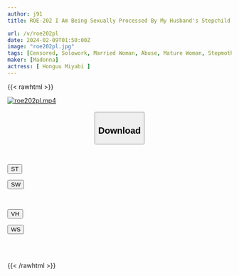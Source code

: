 ```yaml
---
author: j91
title: ROE-202 I Am Being Sexually Processed By My Husband's Stepchild. -In Order To Protect The Family Bond... A Compliant Stepmother Who Keeps Being Violated - Miyabi Motomiya

url: /v/roe202pl
date: 2024-02-09T01:50:00Z
image: "roe202pl.jpg"
tags: [Censored, Solowork, Married Woman, Abuse, Mature Woman, Stepmother	]
maker: [Madonna]
actress: [ Honguu Miyabi ]
---
```



{{< rawhtml >}}

<div class="video" data-videoid="bvVbJkQ8MOSR7Y">
    <a href="javascript:;">
        <img src="/v/roe202pl/roe202pl.jpg" width="WIDTH" height="HEIGHT" alt="roe202pl.mp4" loading="lazy">
    </a>
</div>

<script type="text/javascript" src="https://j91.asia/asset/on-demand-st.js"></script>

<br>
  <link rel="stylesheet" href="https://j91.asia/asset/bs5.css">
  
  <center>
  <button class="btn btn-primary" type="button" data-bs-toggle="collapse" data-bs-target=".multi-collapse" aria-expanded="false" aria-controls="multiCollapseExample1 multiCollapseExample2"><h2>Download</h2></button></center>
</p>
<div class="row">
  <div class="col">
    <div class="collapse multi-collapse" id="multiCollapseExample1">
      <div class="card card-body">
	      	      <br>
<div class="buttons">  
<p><a href="https://streamtape.to/v/bvVbJkQ8MOSR7Y" target="_blank"><button class="btn-hover color-3"><i class="fa fa-download"></i> ST</button></a></p>
<p><a href="https://flaswish.com/7sa9isaihujg" target="_blank"><button class="btn-hover color-2"><i class="fa fa-download"></i> SW</button></a></p></div>
    </div>
  </div>
</div>
  <div class="col">
    <div class="collapse multi-collapse" id="multiCollapseExample2">
      <div class="card card-body">
	      <br>
<div class="buttons">
<p><a href="javascript:;" target="_blank"><button class="btn-hover color-9"><i class="fa fa-download"></i> VH</button></a></p>
<p><a href="javascript:;" target="_blank"><button class="btn-hover color-8"><i class="fa fa-download"></i> WS</button></a></p></div>
<br><br>
      </div>
    </div>
  </div>
</div>

{{< /rawhtml >}}